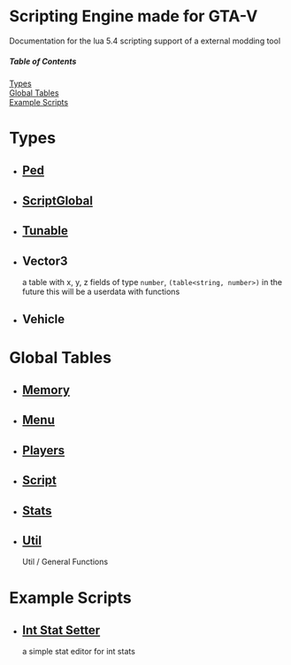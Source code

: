 # Scripting Engine made for GTA-V
Documentation for the lua 5.4 scripting support of a external modding tool


##### Table of Contents  
[Types](#types)  
[Global Tables](#globals)  
[Example Scripts](#examples)  

<a name="types"/>

# Types

-   ## [Ped](../main/Types/ped.md)
-   ## [ScriptGlobal](../main/Types/global.md)
-   ## [Tunable](../main/Types/tunable.md)
-   ## Vector3
    a table with x, y, z fields of type `number`, `(table<string, number>)`  in the future this will be a userdata with functions
-   ## Vehicle

<a name="globals"/>

# Global Tables

-   ## [Memory](../main/GlobalTables/memory.md)
-   ## [Menu](../main/GlobalTables/menu.md)
-   ## [Players](../main/GlobalTables/players.md)
-   ## [Script](../main/GlobalTables/script.md)
-   ## [Stats](../main/GlobalTables/stats.md)
-   ## [Util](../main/GlobalTables/util.md)
    Util / General Functions

<a name="examples"/>


# Example Scripts
-   ## [Int Stat Setter](../main/scripts/intStatSetter.lua)
    a simple stat editor for int stats